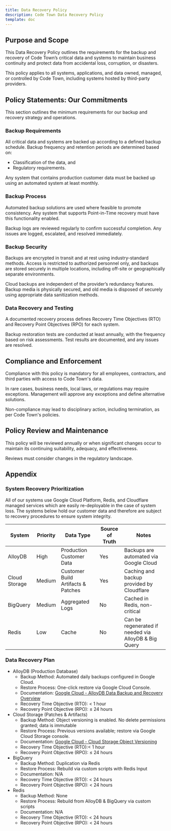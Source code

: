 ```yaml
---
title: Data Recovery Policy
description: Code Town Data Recovery Policy
template: doc
---
```


## Purpose and Scope

This Data Recovery Policy outlines the requirements for the backup and recovery
of Code Town’s critical data and systems to maintain business continuity and
protect data from accidental loss, corruption, or disasters.

This policy applies to all systems, applications, and data owned, managed, or
controlled by Code Town, including systems hosted by third-party providers.

## Policy Statements: Our Commitments

This section outlines the minimum requirements for our backup and recovery
strategy and operations.

### Backup Requirements

All critical data and systems are backed up according to a defined backup
schedule. Backup frequency and retention periods are determined based on:

- Classification of the data, and
- Regulatory requirements.

Any system that contains production customer data must be backed up using an
automated system at least monthly.

### Backup Process

Automated backup solutions are used where feasible to promote consistency. Any
system that supports Point-in-Time recovery must have this functionality
enabled.

Backup logs are reviewed regularly to confirm successful completion. Any issues
are logged, escalated, and resolved immediately.

### Backup Security

Backups are encrypted in transit and at rest using industry-standard methods.
Access is restricted to authorized personnel only, and backups are stored
securely in multiple locations, including off-site or geographically separate
environments.

Cloud backups are independent of the provider’s redundancy features. Backup
media is physically secured, and old media is disposed of securely using
appropriate data sanitization methods.

### Data Recovery and Testing

A documented recovery process defines Recovery Time Objectives (RTO) and
Recovery Point Objectives (RPO) for each system.

Backup restoration tests are conducted at least annually, with the frequency
based on risk assessments. Test results are documented, and any issues are
resolved.

## Compliance and Enforcement

Compliance with this policy is mandatory for all employees, contractors, and
third parties with access to Code Town's data.

In rare cases, business needs, local laws, or regulations may require
exceptions. Management will approve any exceptions and define alternative
solutions.

Non-compliance may lead to disciplinary action, including termination, as per
Code Town's policies.

## Policy Review and Maintenance

This policy will be reviewed annually or when significant changes occur to
maintain its continuing suitability, adequacy, and effectiveness.

Reviews must consider changes in the regulatory landscape.

## Appendix

### System Recovery Prioritization

All of our systems use Google Cloud Platform, Redis, and Cloudflare managed
services which are easily re-deployable in the case of system loss. The systems
below hold our customer data and therefore are subject to recovery procedures to
ensure system integrity.

| System        | Priority | Data Type                          | Source of Truth | Notes                                                |
| ------------- | -------- | ---------------------------------- | --------------- | ---------------------------------------------------- |
| AlloyDB       | High     | Production Customer Data           | Yes             | Backups are automated via Google Cloud               |
| Cloud Storage | Medium   | Customer Build Artifacts & Patches | Yes             | Caching and backup provided by Cloudflare            |
| BigQuery      | Medium   | Aggregated Logs                    | No              | Cached in Redis, non-critical                  |
| Redis         | Low      | Cache                              | No              | Can be regenerated if needed via AlloyDB & Big Query |

### Data Recovery Plan

- AlloyDB (Production Database)
  - Backup Method: Automated daily backups configured in Google Cloud.
  - Restore Process: One-click restore via Google Cloud Console.
  - Documentation:
    [Google Cloud - AlloyDB Data Backup and Recovery Overview](https://cloud.google.com/alloydb/docs/backup/overview)
  - Recovery Time Objective (RTO): < 1 hour
  - Recovery Point Objective (RPO): ≤ 24 hours
- Cloud Storage (Patches & Artifacts)
  - Backup Method: Object versioning is enabled. No delete permissions granted;
    data is immutable
  - Restore Process: Previous versions available; restore via Google Cloud
    Storage console.
  - Documentation:
    [Google Cloud - Cloud Storage Object Versioning](https://cloud.google.com/storage/docs/object-versioning)
  - Recovery Time Objective (RTO):< 1 hour
  - Recovery Point Objective (RPO): ≤ 24 hours
- BigQuery
  - Backup Method: Duplication via Redis
  - Restore Process: Rebuild via custom scripts with Redis Input
  - Documentation: N/A
  - Recovery Time Objective (RTO): < 24 hours
  - Recovery Point Objective (RPO): < 24 hours
- Redis
  - Backup Method: None
  - Restore Process: Rebuild from AlloyDB & BigQuery via custom scripts
  - Documentation: N/A
  - Recovery Time Objective (RTO): < 24 hours
  - Recovery Point Objective (RPO): < 24 hours
